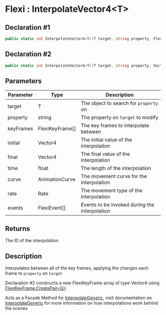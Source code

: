 # Flexi : InterpolateVector4\<T>
## Declaration #1
```cs
public static int InterpolateVector4<T>(T target, string property, FlexiKeyFrame<Vector4>[] keyFrames)
```
## Declaration #2
```cs
public static int InterpolateVector4<T>(T target, string property, Vector4 initial, Vector4 final, float time, AnimationCurve curve=null, Rate rate=Rate.time, FlexiEvent[] events=null)
```

## Parameters
| Parameter | Type | Description |
| - | - | - |
| target | T | The object to search for `property` on |
| property | string | The property on `target` to modify |
| keyFrames | FlexiKeyFrame<Vector4>[] | The key frames to interpolate between |
| initial | Vector4 | The initial value of the interpolaiton |
| final | Vector4 | The final value of the interpolation |
| time | float | The length of the interpolation |
| curve | AnimationCurve | The movement curve for the interpolation |
| rate | Rate | The movement type of the interpolation |
| events | FlexiEvent[] | Events to be invoked during the interpolation |

## Returns
The ID of the interpolation

## Description
Interpolates between all of the key frames, applying the changes each frame to `property` on `target`

Declaration #2 constructs a new FlexiKeyFrame array of type Vector4 using [FlexiKeyFrame.CreatePair\<Q>](../FlexiKeyFrame/CreatePairQ)

Acts as a Facade Method for [InterpolateGeneric](InterpolateGeneric.md), visit documentation on [InterpolateGeneric](InterpolateGeneric.md) for more information on how interpolations work behind the scenes